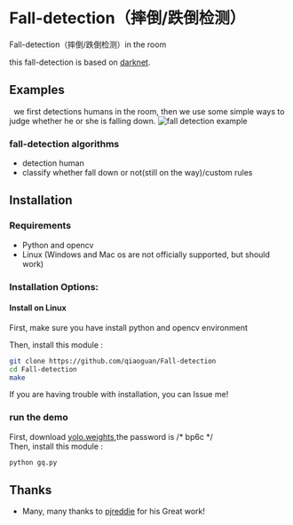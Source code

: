 # Fall-detection（摔倒/跌倒检测）
Fall-detection（摔倒/跌倒检测）in the room

 this fall-detection is based on [darknet](https://pjreddie.com/darknet/yolo/).


## Examples
   we first detections humans in the room, then we use some simple ways to judge whether he or she is falling down.
![fall detection example](https://github.com/qiaoguan/Fall-detection/blob/master/demo.gif)

### fall-detection algorithms

  * detection human
  * classify whether fall down or not(still on the way)/custom rules  
## Installation

### Requirements

  * Python and opencv
  * Linux (Windows and Mac os are not officially supported, but should work)

### Installation Options:

#### Install on Linux

First, make sure you have install python and opencv environment


Then, install this module :

```bash
git clone https://github.com/qiaoguan/Fall-detection
cd Fall-detection
make
```

If you are having trouble with installation, you can Issue me!

### run the demo

  First, download [yolo.weights](https://pan.baidu.com/s/1eTqopgQ),the password is /* bp6c */  
  Then, install this module :

  ```bash
  python gq.py
  ```

## Thanks

* Many, many thanks to [pjreddie](https://pjreddie.com/darknet/yolo/) for his Great work!
  
